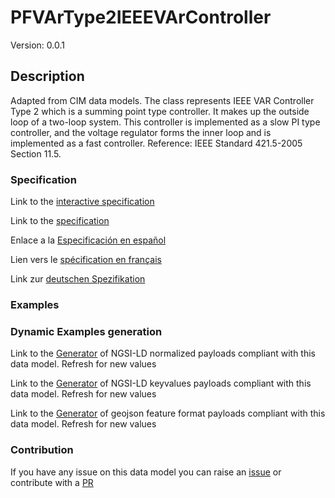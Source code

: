 # PFVArType2IEEEVArController
Version: 0.0.1

## Description 

Adapted from CIM data models. The class represents IEEE VAR Controller Type 2 which is a summing point type controller. It makes up the outside loop of a two-loop system. This controller is implemented as a slow PI type controller, and the voltage regulator forms the inner loop and is implemented as a fast controller.  Reference: IEEE Standard 421.5-2005 Section 11.5.
### Specification

Link to the [interactive specification](https://swagger.lab.fiware.org/?url=https://raw.githubusercontent.com/smart-data-models/dataModel.EnergyCIM/master/PFVArType2IEEEVArController/swagger.yaml)

Link to the [specification](https://github.com/smart-data-models/dataModel.EnergyCIM/blob/master/PFVArType2IEEEVArController/doc/spec.md)

Enlace a la [Especificación en español](https://github.com/smart-data-models/dataModel.EnergyCIM/blob/master/PFVArType2IEEEVArController/doc/spec_ES.md)

Lien vers le [spécification en français](https://github.com/smart-data-models/dataModel.EnergyCIM/blob/master/PFVArType2IEEEVArController/doc/spec_FR.md)

Link zur [deutschen Spezifikation](https://github.com/smart-data-models/dataModel.EnergyCIM/blob/master/PFVArType2IEEEVArController/doc/spec_DE.md)
### Examples
### Dynamic Examples generation

Link to the [Generator](https://smartdatamodels.org/extra/ngsi-ld_generator.php?schemaUrl=https://raw.githubusercontent.com/smart-data-models/dataModel.EnergyCIM/master/PFVArType2IEEEVArController/schema.json&email=info@smartdatamodels.org) of NGSI-LD normalized payloads compliant with this data model. Refresh for new values

Link to the [Generator](https://smartdatamodels.org/extra/ngsi-ld_generator_keyvalues.php?schemaUrl=https://raw.githubusercontent.com/smart-data-models/dataModel.EnergyCIM/master/PFVArType2IEEEVArController/schema.json&email=info@smartdatamodels.org) of NGSI-LD keyvalues payloads compliant with this data model. Refresh for new values

Link to the [Generator](https://smartdatamodels.org/extra/geojson_features_generator_v1.0.php?schemaUrl=https://raw.githubusercontent.com/smart-data-models/dataModel.EnergyCIM/master/PFVArType2IEEEVArController/schema.json&email=info@smartdatamodels.org) of geojson feature format payloads compliant with this data model. Refresh for new values
### Contribution

 If you have any issue on this data model you can raise an [issue](https://github.com/smart-data-models/dataModel.EnergyCIM/issues)  or contribute with a [PR](https://github.com/smart-data-models/dataModel.EnergyCIM/pulls)
